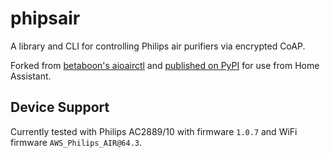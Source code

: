 # phipsair

A library and CLI for controlling Philips air purifiers via encrypted CoAP.

Forked from [betaboon's aioairctl](https://github.com/betaboon/aioairctrl) and [published on PyPI](https://pypi.org/project/phipsair/) for use from Home Assistant.

## Device Support

Currently tested with Philips AC2889/10 with firmware `1.0.7` and WiFi firmware `AWS_Philips_AIR@64.3`.
